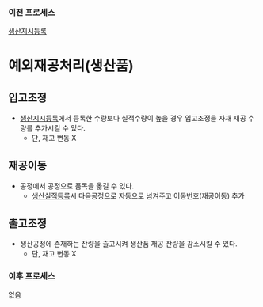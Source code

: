 ### 이전 프로세스

[생산지시등록](./생산지시등록.md#생산지시등록)

# 예외재공처리(생산품)

## 입고조정

- [생산지시등록](./생산지시등록.md#생산지시등록)에서 등록한 수량보다 실적수량이 높을 경우 입고조정을 자재 재공 수량를 추가시킬 수 있다.
  - 단, 재고 변동 X

## 재공이동

- 공정에서 공정으로 품목을 옮길 수 있다.
  - [생산실적등록](./생산실적등록.md#생산실적등록)시 다음공정으로 자동으로 넘겨주고 이동번호(재공이동) 추가

## 출고조정

- 생산공정에 존재하는 잔량을 출고시켜 생산품 재공 잔량을 감소시킬 수 있다.
  - 단, 재고 변동 X

### 이후 프로세스

없음

